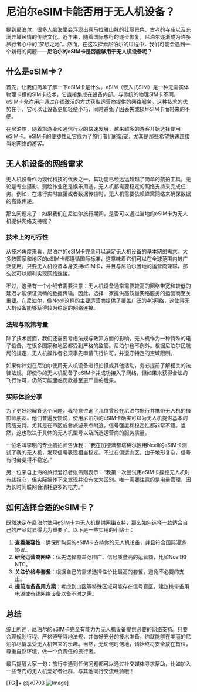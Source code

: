 # 尼泊尔eSIM卡能否用于无人机设备？

提到尼泊尔，很多人脑海里会浮现出喜马拉雅山脉的壮丽景色、古老的寺庙以及充满异域风情的传统文化。近年来，随着国际旅行的逐步恢复，尼泊尔逐渐成为许多旅行者心中的“梦想之地”。然而，在这次探索尼泊尔的过程中，我们可能会遇到一个新奇的问题——**尼泊尔的eSIM卡是否能够用于无人机设备呢？**

## 什么是eSIM卡？

首先，让我们简单了解一下eSIM卡是什么。eSIM（嵌入式SIM）是一种无需实体物理卡槽的SIM卡技术，它直接集成在设备内部。与传统的物理SIM卡不同，eSIM卡允许用户通过在线激活的方式获取运营商提供的网络服务。这种技术的优势在于，它可以让设备更加轻便小巧，同时避免了因丢失或损坏SIM卡而带来的不便。

在尼泊尔，随着旅游业和通信行业的快速发展，越来越多的游客开始选择使用eSIM卡。eSIM卡的便捷性让它成为了旅行者们的新宠，尤其是那些希望快速连接当地网络的游客。

## 无人机设备的网络需求

无人机设备作为现代科技的代表之一，其功能已经远远超越了简单的航拍工具。无论是专业摄影、测绘作业还是娱乐用途，无人机都需要稳定的网络支持来完成任务。例如，在进行实时直播或者数据传输时，无人机需要依赖蜂窝网络来确保数据的高效传递。

那么问题来了：如果我们在尼泊尔旅行期间，是否可以通过当地的eSIM卡为无人机提供网络支持呢？

### 技术上的可行性

从技术角度来看，尼泊尔的eSIM卡完全可以满足无人机设备的基本网络需求。大多数国家和地区的eSIM卡都遵循国际标准，这意味着它们可以在全球范围内被广泛使用。只要无人机设备本身支持eSIM卡，并且与尼泊尔当地的运营商兼容，那么就可以顺利实现网络连接。

不过，这里有一个小细节需要注意：无人机设备通常需要较高的网络带宽和较低的延迟才能保证流畅的数据传输。因此，选择一家提供高质量网络服务的运营商至关重要。在尼泊尔，像Ncell这样的主要运营商提供了覆盖广泛的4G网络，这使得无人机设备能够获得较为稳定的网络连接。

### 法规与政策考量

除了技术层面，我们还需要考虑法规与政策方面的影响。无人机作为一种特殊的电子设备，在很多国家和地区都受到严格的监管。尼泊尔也不例外。根据尼泊尔民航局的规定，无人机操作者必须事先申请飞行许可，并遵守特定的空域限制。

如果你计划在尼泊尔使用无人机设备进行拍摄或其他活动，务必提前了解相关的法律法规。即使你的无人机配备了eSIM卡并成功接入了网络，但如果未获得合法的飞行许可，仍然可能面临罚款甚至更严重的后果。

### 实际体验分享

为了更好地解答这个问题，我特意咨询了几位曾经在尼泊尔旅行并携带无人机的摄影师朋友。他们普遍反馈说，使用尼泊尔的eSIM卡确实可以为无人机提供基本的网络支持。尤其是在市区或者旅游景点附近，信号强度和稳定性都非常不错。当然，这也取决于具体的无人机型号以及所选运营商的服务质量。

一位名叫李明的专业航拍师告诉我：“我在加德满都塔梅尔区用Ncell的eSIM卡测试了我的无人机，发现信号表现相当稳定。不过在偏远山区，由于地形复杂，信号有时会变得不稳定。”

另一位来自上海的旅行爱好者张伟则表示：“我第一次尝试用eSIM卡操控无人机时有些担心，但实际操作下来发现并没有太大区别。唯一需要注意的是电量管理，因为长时间联网会消耗更多的电力。”

## 如何选择合适的eSIM卡？

既然决定在尼泊尔使用eSIM卡为无人机提供网络支持，那么如何选择一款适合自己的产品就显得尤为重要了。以下是一些实用的小贴士：

1. **查看兼容性**：确保所购买的eSIM卡支持你的无人机设备，并且符合国际漫游协议。
2. **研究运营商网络**：优先选择覆盖范围广、信号质量高的运营商，比如Ncell和NTC。
3. **关注价格与套餐**：根据自己的需求选择性价比最高的套餐，避免不必要的支出。
4. **提前准备备用方案**：考虑到山区等特殊区域可能存在信号盲区，建议携带备用电源或有线网络设备以备不时之需。

## 总结

综上所述，尼泊尔的eSIM卡完全有能力为无人机设备提供必要的网络支持。只要合理规划行程、严格遵守当地法规，并做好充分的技术准备，你就能够在美丽的尼泊尔尽情享受无人机带来的乐趣。当然，无论何时何地，请始终将安全放在首位，尊重自然环境，做一个负责任的旅行者。

最后提醒大家一句：旅行中遇到任何问题都可以通过社交媒体寻求帮助，比如加入一些专门的无人机爱好者社群，与其他同行交流经验哦！

[TG💪+ @jx0703 ![Image](https://github.com/user-attachments/assets/dbca1d08-cadb-493c-b0ec-ad6f7a83f270)]